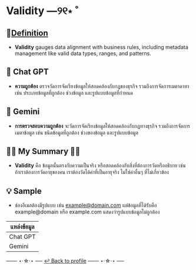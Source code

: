 # Validity ―୨୧⋆ ˚

## 📜[Definition](https://www.qlik.com/us/data-governance/data-quality)
- **Validity** gauges data alignment with business rules, including metadata management like valid data types, ranges, and patterns.

## 📌 Chat GPT
- **ความถูกต้อง** ตรวจวัดการจัดเรียงข้อมูลให้สอดคล้องกับกฎของธุรกิจ รวมถึงการจัดการเมตาดาทา เช่น ประเภทข้อมูลที่ถูกต้อง ช่วงข้อมูล และรูปแบบข้อมูลที่กำหนด
  
## 📌 Gemini
- **การตรวจสอบความถูกต้อง** จะวัดการจัดเรียงข้อมูลให้สอดคล้องกับกฎทางธุรกิจ รวมถึงการจัดการเมตาข้อมูล เช่น ชนิดข้อมูลที่ถูกต้อง ช่วงของข้อมูล และรูปแบบข้อมูล

## ✍🏻 My Summary ✍🏻
- **Validity** คือ ข้อมูลนั้นตรงกับความเป็นจริง หรือสอดคล้องกับสิ่งที่ต้องการวัดหรืออธิบาย เช่น ถ้าเราต้องการวัดอายุของคน เราต้องวัดได้ค่าที่เป็นอายุจริง ไม่ใช่ค่าอื่นๆ ที่ไม่เกี่ยวข้อง

## 💡 Sample 
- ช่องอีเมลต้องมีรูปแบบ เช่น example@domain.com แต่ข้อมูลที่ได้รับคือ example@domain หรือ example.com แสดงว่ารูปแบบข้อมูลไม่ถูกต้อง

| **แหล่งข้อมูล** |
|------------------|
| Chat GPT         |
| Gemini           |


─── ⋆⋅☆⋅⋆ ──
 [↩️ Back to profile](README.md)
─── ⋆⋅☆⋅⋆ ──
